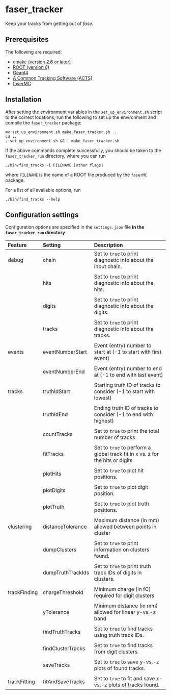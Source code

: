# faser_tracker

Keep your tracks from getting out of *fase*.


## Prerequisites

The following are required:
 * [cmake (version 2.6 or later)](https://cmake.org)
 * [ROOT (version 6)](https://root.cern.ch)
 * [Geant4](http://www.geant4.org/geant4)
 * [A Common Tracking Software (ACTS)](http://acts.web.cern.ch/ACTS)
 * [faserMC](https://github.com/asoffa/faserMC)


## Installation

After setting the environment variables in the `set_up_environment.sh` script
to the correct locations, run the following to set up the environment and compile
the `faser_tracker` package:

```
mv set_up_environment.sh make_faser_tracker.sh ..
cd ..
. set_up_environment.sh && . make_faser_tracker.sh
```

If the above commands complete successfully, you should be taken to the
`faser_tracker_run` directory, where you can run
```
./bin/find_tracks -i FILENAME [other flags]
```
where `FILENAME` is the name of a ROOT file produced by the `faserMC` package.

For a list of all available options, run
```
./bin/find_tracks --help
```


## Configuration settings

Configuration options are specified in the `settings.json` file **in the `faser_tracker_run` directory**.

 | Feature       | Setting             | Description
 |:--------------|:--------------------|:-------------------------------------------
 |        debug  | chain               | Set to `true` to print diagnostic info about the input chain.
 |               |                     |
 |               | hits                | Set to `true` to print diagnostic info about the hits.
 |               |                     |
 |               | digits              | Set to `true` to print diagnostic info about the digits.
 |               |                     |
 |               | tracks              | Set to `true` to print diagnostic info about the tracks.
 |               |                     |
 |        events | eventNumberStart    | Event (entry) number to start at (-1 to start with first event)
 |               |                     |
 |               | eventNumberEnd      | Event (entry) number to end at (-1 to end with last event)
 |               |                     |
 |        tracks | truthIdStart        | Starting truth ID of tracks to consider (-1 to start with lowest)
 |               |                     |
 |               | truthIdEnd          | Ending truth ID of tracks to consider (-1 to end with highest)
 |               |                     |
 |               | countTracks         | Set to `true` to print the total number of tracks
 |               |                     |
 |               | fitTracks           | Set to `true` to perform a global track fit in x vs. z for the hits or digits.
 |               |                     |
 |               | plotHits            | Set to `true` to plot hit positions.
 |               |                     |
 |               | plotDigits          | Set to `true` to plot digit position.
 |               |                     |
 |               | plotTruth           | Set to `true` to plot truth positions.
 |               |                     |
 |    clustering | distanceTolerance   | Maximum distance (in mm) allowed between points in cluster
 |               |                     |
 |               | dumpClusters        | Set to `true` to print information on clusters found.
 |               |                     |
 |               | dumpTruthTrackIds   | Set to `true` to print truth track IDs of digits in clusters.
 |               |                     |
 |  trackFinding | chargeThreshold     | Minimum charge (in fC) required for digit clusters
 |               |                     |
 |               | yTolerance          | Minimum distance (in mm) allowed for linear y-vs.-z band
 |               |                     |
 |               | findTruthTracks     | Set to `true` to find tracks using truth track IDs.
 |               |                     |
 |               | findClusterTracks   | Set to `true` to find tracks from digit clusters.
 |               |                     |
 |               | saveTracks          | Set to `true` to save y-vs.-z plots of found tracks.
 |               |                     |
 |  trackFitting | fitAndSaveTracks    | Set to `true` to fit and save x-vs.-z plots of tracks found.
  
